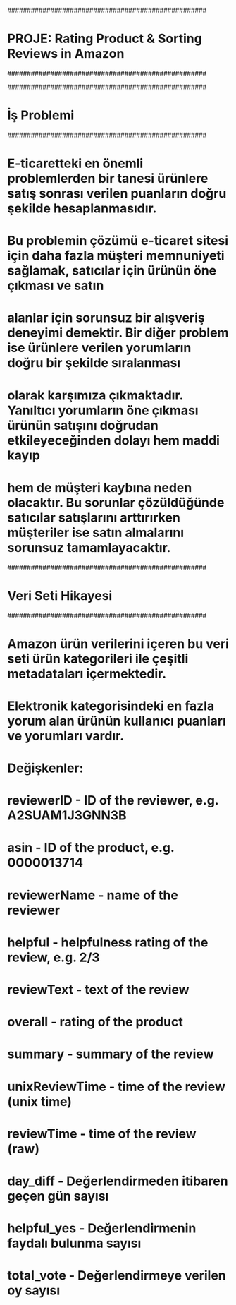 ###################################################
# PROJE: Rating Product & Sorting Reviews in Amazon
###################################################

###################################################
# İş Problemi
###################################################

# E-ticaretteki en önemli problemlerden bir tanesi ürünlere satış sonrası verilen puanların doğru şekilde hesaplanmasıdır.
# Bu problemin çözümü e-ticaret sitesi için daha fazla müşteri memnuniyeti sağlamak, satıcılar için ürünün öne çıkması ve satın
# alanlar için sorunsuz bir alışveriş deneyimi demektir. Bir diğer problem ise ürünlere verilen yorumların doğru bir şekilde sıralanması
# olarak karşımıza çıkmaktadır. Yanıltıcı yorumların öne çıkması ürünün satışını doğrudan etkileyeceğinden dolayı hem maddi kayıp
# hem de müşteri kaybına neden olacaktır. Bu sorunlar çözüldüğünde satıcılar satışlarını arttırırken müşteriler ise satın almalarını sorunsuz tamamlayacaktır.

###################################################
# Veri Seti Hikayesi
###################################################

# Amazon ürün verilerini içeren bu veri seti ürün kategorileri ile çeşitli metadataları içermektedir.
# Elektronik kategorisindeki en fazla yorum alan ürünün kullanıcı puanları ve yorumları vardır.

# Değişkenler:
# reviewerID - ID of the reviewer, e.g. A2SUAM1J3GNN3B
# asin - ID of the product, e.g. 0000013714
# reviewerName - name of the reviewer
# helpful - helpfulness rating of the review, e.g. 2/3
# reviewText - text of the review
# overall - rating of the product
# summary - summary of the review
# unixReviewTime - time of the review (unix time)
# reviewTime - time of the review (raw)
# day_diff - Değerlendirmeden itibaren geçen gün sayısı
# helpful_yes - Değerlendirmenin faydalı bulunma sayısı
# total_vote - Değerlendirmeye verilen oy sayısı
